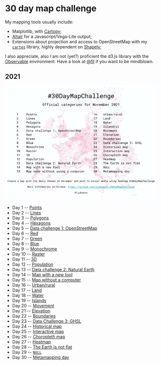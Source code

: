 # 30 day map challenge

My mapping tools usually include:

- Matplotlib, with [Cartopy](https://scitools.org.uk/cartopy/docs/latest/);
- [Altair](https://altair-viz.github.io/gallery/index.html#maps) for a Javascript/Vega-Lite output;
- Extensions about projection and access to OpenStreetMap with my [`cartes`](https://github.com/xoolive/cartes) library, highly dependent on [Shapely](https://shapely.readthedocs.io/en/latest/index.html);

I also appreciate, also I am not (yet?) proficient the d3.js library with the [Observable](https://observablehq.com/@xoolive) environment. Have a look at [@fil](https://observablehq.com/@fil) if you want to be mindblown.

## 2021

<img src="./data/30dmpc_2021.png" width="500px"/>

- Day 1 -- [Points](2021/01)
- Day 2 -- [Lines](2021/02)
- Day 3 -- [Polygons](2021/03)
- Day 4 -- [Hexagons](2021/04)
- Day 5 -- [Data challenge 1: OpenStreetMap](2021/05)
- Day 6 -- [Red](2021/06)
- Day 7 -- [Green](2021/07)
- Day 8 -- [Blue](2021/08)
- Day 9 -- [Monochrome](2021/09)
- Day 10 -- [Raster](2021/10)
- Day 11 -- [3D](2021/11)
- Day 12 -- [Population](2021/12)
- Day 13 -- [Data challenge 2: Natural Earth](2021/13)
- Day 14 -- [Map with a new tool](https://observablehq.com/@xoolive/disputed-territories)
- Day 15 -- [Map without a computer](2021/15)
- Day 16 -- [Urban/rural](2021/16)
- Day 17 -- [Land](2021/17)
- Day 18 -- [Water](2021/18)
- Day 19 -- [Islands](2021/19)
- Day 20 -- [Movement](2021/20)
- Day 21 -- [Elevation](2021/21)
- Day 22 -- [Boundaries](2021/22)
- Day 23 -- [Data Challenge 3: GHSL](2021/23)
- Day 24 -- [Historical map](2021/24)
- Day 25 -- [Interactive map](2021/25)
- Day 26 -- [Choropleth map](2021/26)
- Day 27 -- [Heatmap](2021/27)
- Day 28 -- [The Earth is not flat](2021/27)
- Day 29 -- [`NULL`](2021/28)
- Day 30 -- [Metamapping day](2021/30)
